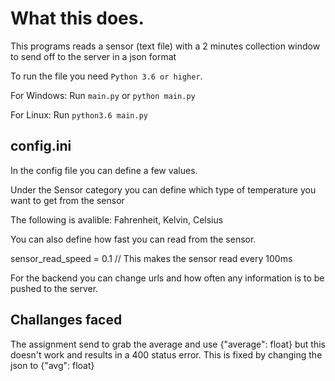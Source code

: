 # What this does.

This programs reads a sensor (text file) with a 2 minutes collection window
to send off to the server in a json format

To run the file you need `Python 3.6 or higher`.

For Windows: Run `main.py` or `python main.py`

For Linux: Run `python3.6 main.py`

## config.ini
In the config file you can define a few values. 

Under the Sensor category you can define which type of temperature you want to get from the sensor

The following is avalible: Fahrenheit, Kelvin, Celsius

You can also define how fast you can read from the sensor.

sensor_read_speed = 0.1 // This makes the sensor read every 100ms 

For the backend you can change urls and how often any information is to be pushed to the server.

## Challanges faced

The assignment send to grab the average and use {"average": float} but
this doesn't work and results in a 400 status error. This is fixed by changing
the json to {"avg": float}
